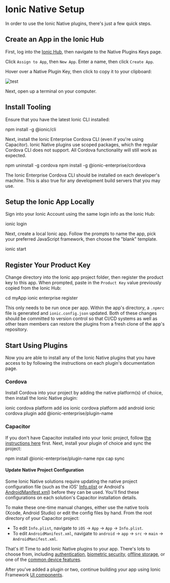 # Ionic Native Setup

In order to use the Ionic Native plugins, there's just a few quick steps.

<wistia-video video-id="7higisvn9t"></wistia-video>

## Create an App in the Ionic Hub

First, log into the [Ionic Hub](https://dashboard.ionicframework.com), then navigate to the Native Plugins Keys page.

Click `Assign to App`, then `New App`. Enter a name, then click `Create App`.

Hover over a Native Plugin Key, then click to copy it to your clipboard:

![test](/docs/assets/img/native/native-setup-keys.png)

Next, open up a terminal on your computer.

## Install Tooling

Ensure that you have the latest Ionic CLI installed:

<command-line> <command-prompt>npm install -g @ionic/cli</command-prompt> </command-line>

Next, install the Ionic Enterprise Cordova CLI (even if you're using Capacitor). Ionic Native plugins use scoped packages, which the regular Cordova CLI does not support. All Cordova functionality will still work as expected.

<command-line> <command-prompt>npm uninstall -g cordova</command-prompt> <command-prompt>npm install -g @ionic-enterprise/cordova</command-prompt> </command-line>

The Ionic Enterprise Cordova CLI should be installed on each developer's machine. This is also true for any development build servers that you may use.

## Setup the Ionic App Locally

Sign into your Ionic Account using the same login info as the Ionic Hub:

<command-line> <command-prompt>ionic login</command-prompt> </command-line>

Next, create a local Ionic app. Follow the prompts to name the app, pick your preferred JavaScript framework, then choose the "blank" template.

<command-line> <command-prompt>ionic start</command-prompt> </command-line>

## Register Your Product Key

Change directory into the Ionic app project folder, then register the product key to this app. When prompted, paste in the `Product Key` value previously copied from the Ionic Hub:

<command-line> <command-prompt>cd myApp</command-prompt> <command-prompt>ionic enterprise register</command-prompt> </command-line>

This only needs to be run once per app. Within the app's directory, a `.npmrc` file is generated and `ionic.config.json` updated. Both of these changes should be committed to version control so that CI/CD systems as well as other team members can restore the plugins from a fresh clone of the app's repository.

## Start Using Plugins

Now you are able to install any of the Ionic Native plugins that you have access to by following the instructions on each plugin's documentation page.

### Cordova

Install Cordova into your project by adding the native platform(s) of choice, then install the Ionic Native plugin:

<command-line> <command-prompt>ionic cordova platform add ios</command-prompt> <command-prompt>ionic cordova platform add android</command-prompt> <command-prompt>ionic cordova plugin add @ionic-enterprise/plugin-name</command-prompt> </command-line>

### Capacitor

If you don't have Capacitor installed into your Ionic project, follow [the instructions here](https://capacitor.ionicframework.com/docs/getting-started/with-ionic) first. Next, install your plugin of choice and sync the project:

<command-line> <command-prompt>npm install @ionic-enterprise/plugin-name</command-prompt> <command-prompt>npx cap sync</command-prompt> </command-line>

#### Update Native Project Configuration

Some Ionic Native solutions require updating the native project configuration file (such as the iOS' [Info.plist](https://capacitor.ionicframework.com/docs/ios/configuration/) or Android's [AndroidManifest.xml](https://capacitor.ionicframework.com/docs/android/configuration)) before they can be used. You'll find these configurations on each solution's Capacitor installation details.

To make these one-time manual changes, either use the native tools (Xcode, Android Studio) or edit the config files by hand. From the root directory of your Capacitor project:

- To edit `Info.plist`, navigate to `iOS` -> `App` -> `App` -> `Info.plist`.
- To edit `AndroidManifest.xml`, navigate to `android` -> `app` -> `src` -> `main` -> `AndroidManifest.xml`.

That's it! Time to add Ionic Native plugins to your app. There's lots to choose from, including [authentication](/docs/enterprise/auth-connect), [biometric security](/docs/enterprise/identity-vault), [offline storage](/docs/enterprise/offline-storage), or one of the [common device features](/docs/enterprise/camera).

After you've added a plugin or two, continue building your app using Ionic Framework [UI components](/docs/components).
